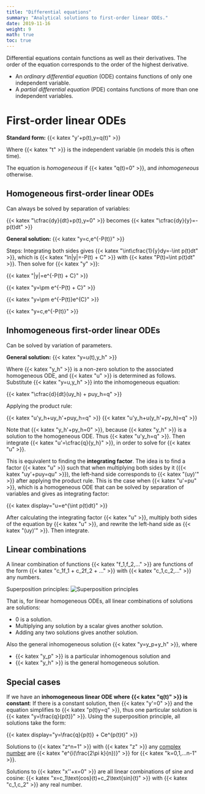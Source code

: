 ```yaml
---
title: "Differential equations"
summary: "Analytical solutions to first-order linear ODEs."
date: 2019-11-16
weight: 9
math: true
toc: true
---
```


Differential equations contain functions as well as their derivatives. The order of the equation corresponds to the order of the highest derivative.

* An _ordinary differential equation_ (ODE) contains functions of only one independent variable.
* A _partial differential equation_ (PDE) contains functions of more than one independent variables.

# First-order linear ODEs

**Standard form:** {{< katex "y'+p(t)\,y=q(t)" >}}

Where {{< katex "t" >}} is the independent variable (in models this is often time).

The equation is _homogeneous_ if {{< katex "q(t)=0" >}}, and _inhomogeneous_ otherwise.

## Homogeneous first-order linear ODEs

Can always be solved by separation of variables:

{{< katex "\cfrac{dy}{dt}+p(t)\,y=0" >}} becomes {{< katex "\cfrac{dy}{y}=-p(t)dt" >}}

**General solution:** {{< katex "y=c\,e^{-P(t)}" >}}

Steps: Integrating both sides gives {{< katex "\int\cfrac{1}{y}dy=-\int p(t)dt" >}}, which is {{< katex "ln|y|=-P(t) + C" >}} with {{< katex "P(t)=\int p(t)dt" >}}. Then solve for {{< katex "y" >}}:

{{< katex "|y|=e^{-P(t) + C}" >}}

{{< katex "y=\pm e^{-P(t) + C}" >}}

{{< katex "y=\pm e^{-P(t)}e^{C}" >}}

{{< katex "y=c\,e^{-P(t)}" >}}

## Inhomogeneous first-order linear ODEs

Can be solved by variation of parameters.

**General solution:** {{< katex "y=u(t)\,y_h" >}}

Where {{< katex "y_h" >}} is a non-zero solution to the associated homogeneous ODE, and {{< katex "u" >}} is determined as follows. Substitute {{< katex "y=u\,y_h" >}} into the inhomogeneous equation:

{{< katex "\cfrac{d}{dt}(uy_h) + puy_h=q" >}}

Applying the product rule:

{{< katex "u'y_h+uy_h'+puy_h=q" >}}
{{< katex "u'y_h+u(y_h'+py_h)=q" >}}

Note that {{< katex "y_h'+py_h=0" >}}, because {{< katex "y_h" >}} is a solution to the homogeneous ODE. Thus {{< katex "u'y_h=q" >}}. Then integrate {{< katex "u'=\cfrac{q}{y_h}" >}}, in order to solve for {{< katex "u" >}}.

This is equivalent to finding the **integrating factor**. The idea is to find a factor {{< katex "u" >}} such that when multiplying both sides by it ({{< katex "uy'+puy=qu" >}}), the left-hand side corresponds to {{< katex "(uy)'" >}} after applying the product rule. This is the case when {{< katex "u'=pu" >}}, which is a homogeneous ODE that can be solved by separation of variables and gives as integrating factor:

{{< katex display="u=e^{\int p(t)dt}" >}}

After calculating the integrating factor {{< katex "u" >}}, multiply both sides of the equation by {{< katex "u" >}}, and rewrite the left-hand side as {{< katex "(uy)'" >}}. Then integrate.

## Linear combinations

A linear combination of functions {{< katex "f_1,f_2,..." >}} are functions of the form {{< katex "c_1f_1 + c_2f_2 + ..." >}} with {{< katex "c_1,c_2,..." >}} any numbers.

Superposition principles:
![Superposition principles](images/docs/superposition.png)

That is, for linear homogeneous ODEs, all linear combinations of solutions are solutions:

* 0 is a solution.
* Multiplying any solution by a scalar gives another solution.
* Adding any two solutions gives another solution.

Also the general inhomogeneous solution {{< katex "y=y_p+y_h" >}}, where

* {{< katex "y_p" >}} is a particular inhomogenous solution and
* {{< katex "y_h" >}} is the general homogeneous solution.

## Special cases

If we have an **inhomogeneous linear ODE where {{< katex "q(t)" >}} is constant**: If there is a constant solution, then {{< katex "y'=0" >}} and the equation simplifies to {{< katex "p(t)y=q" >}}, thus one particular solution is {{< katex "y=\frac{q}{p(t)}" >}}. Using the superposition principle, all solutions take the form:

{{< katex display="y=\frac{q}{p(t)} + Ce^{p(t)t}" >}}

Solutions to {{< katex "z^n=1" >}} with {{< katex "z" >}} any [complex number](/docs/nuctec/complex-numbers/) are {{< katex "e^{i(\frac{2\pi k}{n})}" >}} for {{< katex "k=0,1,...n-1" >}}.

Solutions to {{< katex "x''+x=0" >}} are all linear combinations of sine and cosine: {{< katex "x=c_1\text{cos}(t)+c_2\text{sin}(t)" >}} with {{< katex "c_1,c_2" >}} any real number.
